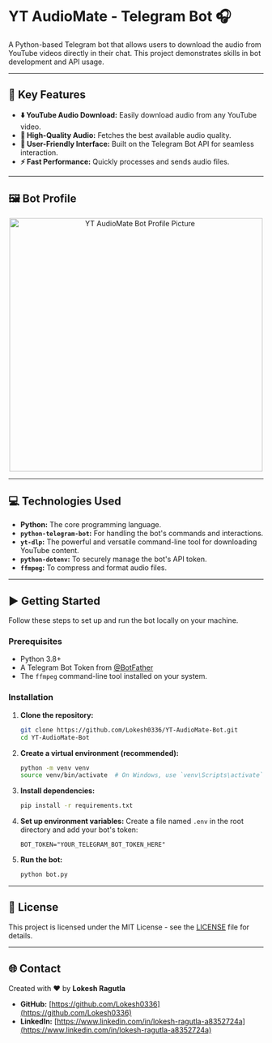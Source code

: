 # YT AudioMate - Telegram Bot 🎧

A Python-based Telegram bot that allows users to download the audio from YouTube videos directly in their chat. This project demonstrates skills in bot development and API usage.

---

## 🚀 Key Features

* **⬇️ YouTube Audio Download:** Easily download audio from any YouTube video.
* **🎵 High-Quality Audio:** Fetches the best available audio quality.
* **🤖 User-Friendly Interface:** Built on the Telegram Bot API for seamless interaction.
* **⚡️ Fast Performance:** Quickly processes and sends audio files.

---

## 🖼️ Bot Profile

<p align="center">
  <img src="https://i.ibb.co/TDVSV89d/Chat-GPT-Image-Jul-25-2025-10-54-01-PM.png" alt="YT AudioMate Bot Profile Picture" width="500">
</p>

---

## 💻 Technologies Used

* **Python:** The core programming language.
* **`python-telegram-bot`:** For handling the bot's commands and interactions.
* **`yt-dlp`:** The powerful and versatile command-line tool for downloading YouTube content.
* **`python-dotenv`:** To securely manage the bot's API token.
* **`ffmpeg`:** To compress and format audio files.

---

## ▶️ Getting Started

Follow these steps to set up and run the bot locally on your machine.

### Prerequisites

* Python 3.8+
* A Telegram Bot Token from [@BotFather](https://t.me/BotFather)
* The `ffmpeg` command-line tool installed on your system.

### Installation

1. **Clone the repository:**
   ```bash
   git clone https://github.com/Lokesh0336/YT-AudioMate-Bot.git
   cd YT-AudioMate-Bot
   ```

2. **Create a virtual environment (recommended):**
   ```bash
   python -m venv venv
   source venv/bin/activate  # On Windows, use `venv\Scripts\activate`
   ```

3. **Install dependencies:**
   ```bash
   pip install -r requirements.txt
   ```

4. **Set up environment variables:**
   Create a file named `.env` in the root directory and add your bot's token:
   ```
   BOT_TOKEN="YOUR_TELEGRAM_BOT_TOKEN_HERE"
   ```

5. **Run the bot:**
   ```bash
   python bot.py
   ```

---

## 📄 License

This project is licensed under the MIT License - see the [LICENSE](LICENSE) file for details.

---

## 🌐 Contact

Created with ❤️ by **Lokesh Ragutla**

* **GitHub:** [https://github.com/Lokesh0336](https://github.com/Lokesh0336)
* **LinkedIn:** [https://www.linkedin.com/in/lokesh-ragutla-a8352724a](https://www.linkedin.com/in/lokesh-ragutla-a8352724a)